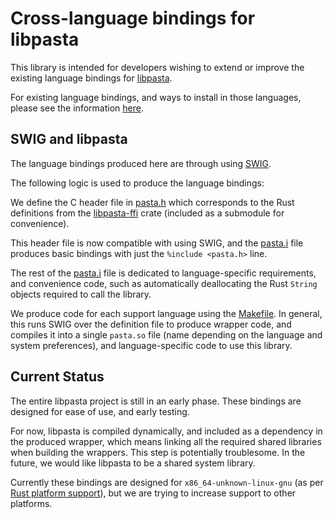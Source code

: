 Cross-language bindings for libpasta
====================================

This library is intended for developers wishing to extend or improve the 
existing language bindings for [libpasta](https://libpasta.github.io/).

For existing language bindings, and ways to install in those languages,
please see the information
[here](https://libpasta.github.io/other-languages/overview/).

SWIG and libpasta
------------------

The language bindings produced here are through using
[SWIG](http://www.swig.org/).

The following logic is used to produce the language bindings:

We define the C header file in [pasta.h](./pasta.h) which corresponds to the
Rust definitions from the
[libpasta-ffi](https://github.com/libpasta/libpasta-ffi) crate (included as a
submodule for convenience).

This header file is now compatible with using SWIG, and the [pasta.i](./pasta.i)
file produces basic bindings with just the `%include <pasta.h>` line.

The rest of the [pasta.i](./pasta.i) file is dedicated to language-specific
requirements, and convenience code, such as automatically deallocating
the Rust `String` objects required to call the library.

We produce code for each support language using the [Makefile](./Makefile).
In general, this runs SWIG over the definition file to produce wrapper code,
and compiles it into a single `pasta.so` file (name depending on the language
and system preferences), and language-specific code to use this library.

Current Status
--------------

The entire libpasta project is still in an early phase. These bindings are 
designed for ease of use, and early testing.

For now, libpasta is compiled dynamically, and included as a dependency in the
produced wrapper, which means linking all the required shared libraries when
building the wrappers. This step is potentially troublesome. In the future, we
would like libpasta to be a shared system library.

Currently these bindings are designed for `x86_64-unknown-linux-gnu` 
(as per
[Rust platform support](https://forge.rust-lang.org/platform-support.html)),
but we are trying to increase support to other platforms.
